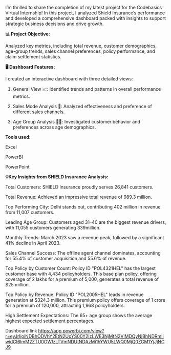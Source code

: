 I’m thrilled to share the completion of my latest project for the Codebasics Virtual Internship! In this project, I analyzed Shield Insurance’s performance and developed a comprehensive dashboard packed with insights to support strategic business decisions and drive growth.

**📊 Project Objective:**

Analyzed key metrics, including total revenue, customer demographics, age-group trends, sales channel preferences, policy performance, and claim settlement statistics.


**🖥 Dashboard Features:**

I created an interactive dashboard with three detailed views:

1. General View 📈:
Identified trends and patterns in overall performance metrics.

2. Sales Mode Analysis 💼:
Analyzed effectiveness and preference of different sales channels.

3. Age Group Analysis 👵👴:
Investigated customer behavior and preferences across age demographics.


**Tools used:**

Excel

PowerBI

PowerPoint


**💡Key Insights from SHIELD Insurance Analysis:**

Total Customers: SHIELD Insurance proudly serves 26,841 customers.

Total Revenue: Achieved an impressive total revenue of 989.3 million.

Top Performing City: Delhi stands out, contributing 402 million in revenue from 11,007 customers.

Leading Age Group: Customers aged 31–40 are the biggest revenue drivers, with 11,055 customers generating 339million.

Monthly Trends: March 2023 saw a revenue peak, followed by a significant 41% decline in April 2023.

Sales Channel Success: The offline agent channel dominates, accounting for 55.4% of customer acquisition and 55.6% of revenue.

Top Policy by Customer Count: Policy ID "POL4321HEL" has the largest customer base with 4,434 policyholders. This base plan policy, offering coverage of 2 lakhs for a premium of 5,000, generates a total revenue of $25 million.

Top Policy by Revenue: Policy ID "POL2005HEL" leads in revenue generation at $324.3 million. This premium policy offers coverage of 1 crore for a premium of 120,000, attracting 1,968 policyholders.

High Settlement Expectations: The 65+ age group shows the average highest expected settlement percentages.


Dashboard link
<https://app.powerbi.com/view?r=eyJrIjoiNDBhODVhY2EtN2UxYS00Y2IzLWE3NjMtN2VlMDQyNjBhNDRmIiwidCI6ImM2ZTU0OWIzLTVmNDUtNDAzMi1hYWU5LWQ0MjQ0ZGM1YjJjNCJ9>

